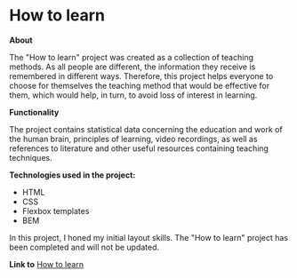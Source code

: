 # How to learn
**About**

The "How to learn" project was created as a collection of teaching methods. As all people are different, the information they receive is remembered in different ways. Therefore, this project helps everyone to choose for themselves the teaching method that would be effective for them, which would help, in turn, to avoid loss of interest in learning.

**Functionality**

The project contains statistical data concerning the education and work of the human brain, principles of learning, video recordings, as well as references to literature and other useful resources containing teaching techniques.

**Technologies used in the project:**

 - HTML
 - CSS
 - Flexbox templates
 - BEM
 
 In this project, I honed my initial layout skills. The "How to learn" project has been completed and will not be updated.
 
 **Link to** [How to learn](https://dima-penzev.github.io/how-to-learn/index.html)
